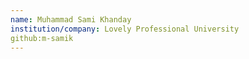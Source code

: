 ```yaml
---
name: Muhammad Sami Khanday
institution/company: Lovely Professional University
github:m-samik
---
```

